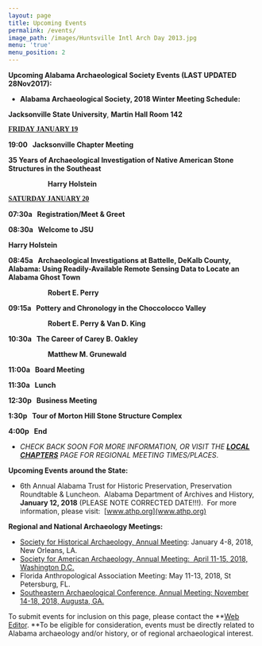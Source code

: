 ```yaml
---
layout: page
title: Upcoming Events
permalink: /events/
image_path: /images/Huntsville Intl Arch Day 2013.jpg
menu: 'true'
menu_position: 2
---
```



**Upcoming Alabama Archaeological Society Events (LAST UPDATED 28Nov2017):**

* **Alabama Archaeological Society, 2018 Winter Meeting Schedule:**

**Jacksonville State University**, **Martin Hall Room 142**

**<u><span style="font-family:&quot;Times New Roman&quot;,serif">FRIDAY JANUARY 19</span></u>**

**19:00 &nbsp; Jacksonville Chapter Meeting**

**35 Years of Archaeological Investigation of Native American Stone Structures in the Southeast**

**&nbsp; &nbsp; &nbsp; &nbsp; &nbsp; &nbsp; &nbsp; &nbsp; &nbsp; &nbsp; &nbsp; &nbsp; Harry Holstein**

**<u><span style="font-family:&quot;Times New Roman&quot;,serif"></span></u>**

**<u><span style="font-family:&quot;Times New Roman&quot;,serif">SATURDAY JANUARY 20</span></u>**

**07:30a &nbsp; Registration/Meet & Greet**

**08:30a &nbsp; Welcome to JSU**

**Harry Holstein**

**08:45a &nbsp; Archaeological Investigations at Battelle, DeKalb County, Alabama: Using Readily-Available Remote Sensing Data to Locate an Alabama Ghost Town**

**&nbsp; &nbsp; &nbsp; &nbsp; &nbsp; &nbsp; &nbsp; &nbsp; &nbsp; &nbsp; &nbsp; &nbsp; Robert E. Perry**

**09:15a &nbsp; Pottery and Chronology in the Choccolocco Valley**

**&nbsp; &nbsp; &nbsp; &nbsp; &nbsp; &nbsp; &nbsp; &nbsp; &nbsp; &nbsp; &nbsp; &nbsp; Robert E. Perry & Van D. King**

**10:30a &nbsp; The Career of Carey B. Oakley**

**&nbsp; &nbsp; &nbsp; &nbsp; &nbsp; &nbsp; &nbsp; &nbsp; &nbsp; &nbsp; &nbsp; &nbsp; Matthew M. Grunewald**

**11:00a &nbsp; Board Meeting**

**11:30a &nbsp; Lunch**

**12:30p &nbsp; Business Meeting**

**1:30p &nbsp; Tour of Morton Hill Stone Structure Complex**

**4:00p &nbsp; End**

* *CHECK BACK SOON FOR MORE INFORMATION, OR VISIT THE [**LOCAL CHAPTERS**](https://alabamaarchaeology.org/local-chapters/) PAGE FOR REGIONAL MEETING TIMES/PLACES*.

**Upcoming Events around the State:**

* 6th Annual Alabama Trust for Historic Preservation, Preservation Roundtable & Luncheon.&nbsp; Alabama Department of Archives and History, **January 12, 2018** (PLEASE NOTE CORRECTED DATE!!!).&nbsp; For more information, please visit:&nbsp; [www.athp.org](www.athp.org)

**Regional and National Archaeology Meetings:**

* [Society for Historical Archaeology, Annual Meeting](https://sha.org/conferences/): January 4-8, 2018, New Orleans, LA.
* [Society for American Archaeology, Annual Meeting:&nbsp; April 11-15, 2018, Washington D.C.](http://www.saa.org)
* Florida Anthropological Association Meeting: May 11-13, 2018, St Petersburg, FL.
* [Southeastern Archaeological Conference, Annual Meeting: November 14-18, 2018, Augusta, GA.](https://www.southeasternarchaeology.org/)

To submit events for inclusion on this page, please contact the **[Web Editor](javascript:void(location.href='mailto:'+String.fromCharCode(115,105,112,101,115,46,101,114,105,99,64,103,109,97,105,108,46,99,111,109))).&nbsp;**To be eligible for consideration, events must be directly related to Alabama archaeology and/or history, or of regional archaeological interest.